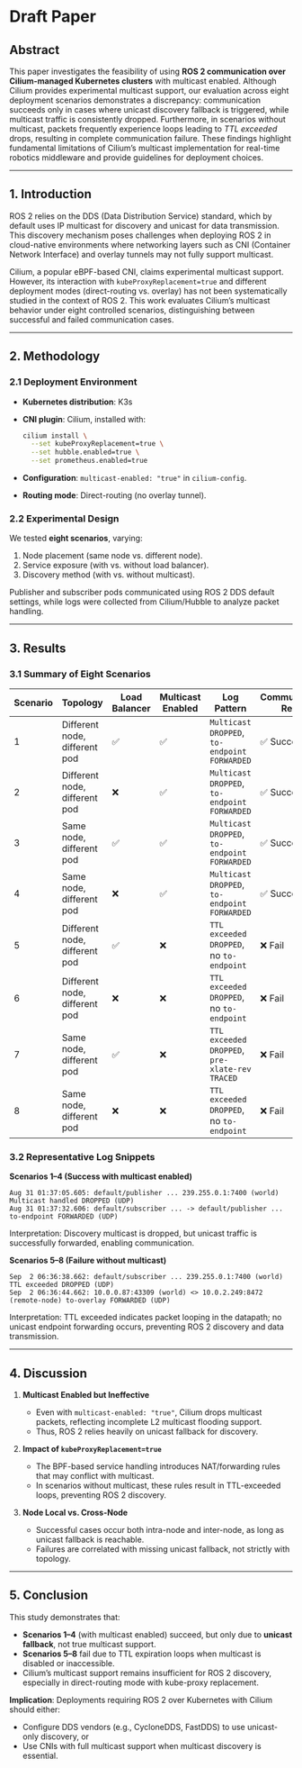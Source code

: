 # Draft Paper

## Abstract

This paper investigates the feasibility of using **ROS 2 communication over Cilium-managed Kubernetes clusters** with multicast enabled. Although Cilium provides experimental multicast support, our evaluation across eight deployment scenarios demonstrates a discrepancy: communication succeeds only in cases where unicast discovery fallback is triggered, while multicast traffic is consistently dropped. Furthermore, in scenarios without multicast, packets frequently experience loops leading to *TTL exceeded* drops, resulting in complete communication failure. These findings highlight fundamental limitations of Cilium’s multicast implementation for real-time robotics middleware and provide guidelines for deployment choices.

---

## 1. Introduction

ROS 2 relies on the DDS (Data Distribution Service) standard, which by default uses IP multicast for discovery and unicast for data transmission. This discovery mechanism poses challenges when deploying ROS 2 in cloud-native environments where networking layers such as CNI (Container Network Interface) and overlay tunnels may not fully support multicast.

Cilium, a popular eBPF-based CNI, claims experimental multicast support. However, its interaction with `kubeProxyReplacement=true` and different deployment modes (direct-routing vs. overlay) has not been systematically studied in the context of ROS 2. This work evaluates Cilium’s multicast behavior under eight controlled scenarios, distinguishing between successful and failed communication cases.

---

## 2. Methodology

### 2.1 Deployment Environment

* **Kubernetes distribution**: K3s
* **CNI plugin**: Cilium, installed with:

  ```bash
  cilium install \
    --set kubeProxyReplacement=true \
    --set hubble.enabled=true \
    --set prometheus.enabled=true
  ```
* **Configuration**: `multicast-enabled: "true"` in `cilium-config`.
* **Routing mode**: Direct-routing (no overlay tunnel).

### 2.2 Experimental Design

We tested **eight scenarios**, varying:

1. Node placement (same node vs. different node).
2. Service exposure (with vs. without load balancer).
3. Discovery method (with vs. without multicast).

Publisher and subscriber pods communicated using ROS 2 DDS default settings, while logs were collected from Cilium/Hubble to analyze packet handling.

---

## 3. Results

### 3.1 Summary of Eight Scenarios
| Scenario | Topology                      | Load Balancer | Multicast Enabled | Log Pattern                                    | Communication Result |
| -------- | ----------------------------- | ------------- | ----------------- | ---------------------------------------------- | -------------------- |
| 1        | Different node, different pod | ✅             | ✅                 | `Multicast DROPPED`, `to-endpoint FORWARDED`   | ✅ Success            |
| 2        | Different node, different pod | ❌             | ✅                 | `Multicast DROPPED`, `to-endpoint FORWARDED`   | ✅ Success            |
| 3        | Same node, different pod      | ✅             | ✅                 | `Multicast DROPPED`, `to-endpoint FORWARDED`   | ✅ Success            |
| 4        | Same node, different pod      | ❌             | ✅                 | `Multicast DROPPED`, `to-endpoint FORWARDED`   | ✅ Success            |
| 5        | Different node, different pod | ✅             | ❌                 | `TTL exceeded DROPPED`, no `to-endpoint`       | ❌ Fail               |
| 6        | Different node, different pod | ❌             | ❌                 | `TTL exceeded DROPPED`, no `to-endpoint`       | ❌ Fail               |
| 7        | Same node, different pod      | ✅             | ❌                 | `TTL exceeded DROPPED`, `pre-xlate-rev TRACED` | ❌ Fail               |
| 8        | Same node, different pod      | ❌             | ❌                 | `TTL exceeded DROPPED`, no `to-endpoint`       | ❌ Fail               |

### 3.2 Representative Log Snippets
**Scenarios 1–4 (Success with multicast enabled)**
```text
Aug 31 01:37:05.605: default/publisher ... 239.255.0.1:7400 (world) Multicast handled DROPPED (UDP)
Aug 31 01:37:32.606: default/subscriber ... -> default/publisher ... to-endpoint FORWARDED (UDP)
```
Interpretation: Discovery multicast is dropped, but unicast traffic is successfully forwarded, enabling communication.  


**Scenarios 5–8 (Failure without multicast)**
```text
Sep  2 06:36:38.662: default/subscriber ... 239.255.0.1:7400 (world) TTL exceeded DROPPED (UDP)
Sep  2 06:36:44.662: 10.0.0.87:43309 (world) <> 10.0.2.249:8472 (remote-node) to-overlay FORWARDED (UDP)
```
Interpretation: TTL exceeded indicates packet looping in the datapath; no unicast endpoint forwarding occurs, preventing ROS 2 discovery and data transmission.

---

## 4. Discussion

1. **Multicast Enabled but Ineffective**

   * Even with `multicast-enabled: "true"`, Cilium drops multicast packets, reflecting incomplete L2 multicast flooding support.
   * Thus, ROS 2 relies heavily on unicast fallback for discovery.

2. **Impact of `kubeProxyReplacement=true`**

   * The BPF-based service handling introduces NAT/forwarding rules that may conflict with multicast.
   * In scenarios without multicast, these rules result in TTL-exceeded loops, preventing ROS 2 discovery.

3. **Node Local vs. Cross-Node**

   * Successful cases occur both intra-node and inter-node, as long as unicast fallback is reachable.
   * Failures are correlated with missing unicast fallback, not strictly with topology.

---

## 5. Conclusion

This study demonstrates that:

* **Scenarios 1–4** (with multicast enabled) succeed, but only due to **unicast fallback**, not true multicast support.
* **Scenarios 5–8** fail due to TTL expiration loops when multicast is disabled or inaccessible.
* Cilium’s multicast support remains insufficient for ROS 2 discovery, especially in direct-routing mode with kube-proxy replacement.

**Implication**: Deployments requiring ROS 2 over Kubernetes with Cilium should either:

* Configure DDS vendors (e.g., CycloneDDS, FastDDS) to use unicast-only discovery, or
* Use CNIs with full multicast support when multicast discovery is essential.

